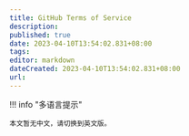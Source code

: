 ```yaml
---
title: GitHub Terms of Service
description:
published: true
date: 2023-04-10T13:54:02.831+08:00
tags:
editor: markdown
dateCreated: 2023-04-10T13:54:02.831+08:00
url:
---
```


!!! info "多语言提示"

    本文暂无中文，请切换到英文版。
